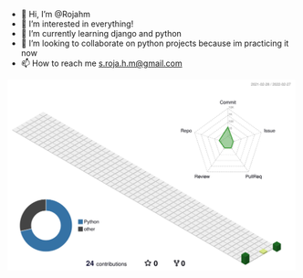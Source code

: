 - 👋 Hi, I’m @Rojahm
- 👀 I’m interested in everything!
- 🌱 I’m currently learning django and python
- 💞️ I’m looking to collaborate on python projects because im practicing it now
- 📫 How to reach me s.roja.h.m@gmail.com

![](./profile-3d-contrib/profile-green-animate.svg)

<!---
Rojahm/Rojahm is a ✨ special ✨ repository because its `README.md` (this file) appears on your GitHub profile.
You can click the Preview link to take a look at your changes.
--->
